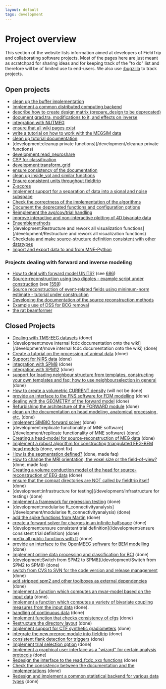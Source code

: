```yaml
---
layout: default
tags: development
---
```


# Project overview

This section of the website lists information aimed at developers of FieldTrip and collaborating software projects. Most of the pages here are just meant as scratchpad for sharing ideas and for keeping track of the "to do" list and therefore will be of limited use to end-users. We also use [:bugzilla](/bugzilla) to track projects.

## Open projects

*  [clean up the buffer implementation](/development/buffer_v3)
*  [Implement a common distributed computing backend](/development/distributed)
*  [describe how to create design matrix (prepare_design to be deprecated)](/development/design)
*  [document grad.tra, modifications to it, and effects on inverse](/development/tra)
*  [integration with NUTMEG](/development/nutmeg)
*  [ensure that all wiki pages exist](/development/orphans)
*  [write a tutorial on how to work with the MEGSIM data](/development/megsim)
*  [clean up tutorial documentation](/development/tutorial_documentation) 
*  [development:cleanup private functions](/development/cleanup private functions)
*  [development:read_neuroshare](/development/read_neuroshare) 
*  [CSP for classification](/development/csp) 
*  [development:transform_grid](/development/transform_grid) 
*  [ ensure consistency of the documentation](/development/documentation)
*  [clean up inside_vol and similar functions](/development/inside_vol)
*  [Ensure consistent units throughout fieldtrip](/development/units)
*  [Z-scores](/development/zscores)
*  [Implement support for a separation of data into a signal and noise subspace](/development/subspace)
*  [Check the correctness of the implementation of the algorithms](/development/correctness)
*  [ Document the deprecated functions and configuration options](/development/deprecated)
*  [Reimplement the avg/cov/trial handling](/development/timelockanalysis)
*  [improve interactive and non-interactive plotting of 4D bivariate data](/development/visualization)  
*  [Ensemblemethods](/development/ensemblemethods)
*  [development:Restructure and rework all visualization functions](/development/Restructure and rework all visualization functions)
*  [Checkdata and make source-structure definition consistent with other datatypes](/development/checkdata)
*  [Import and export data to and from MNE-Python](/development/integrate_with_mne)

### Projects dealing with forward and inverse modeling
*  [How to deal with forward model UNITS?](/development/fwdunits) (see [686](http://bugzilla.fieldtriptoolbox.org/show_bug.cgi?id=686))
*  [Source-reconstruction using two dipoles - example script under construction](/development/symmetric_dipoles) (see [1559](http://bugzilla.fieldtriptoolbox.org/show_bug.cgi?id=1559)) 
*  [Source reconstruction of event-related fields using minimum-norm estimate - tutorial under construction](/development/minimum_norm_estimate_new)
*  [Developing the documentation of the source reconstruction methods](/development/documentation_source) 
*  [Example use of DSS for BCG removal](/development/dss)
*  [the rat beamformer](/development/rat)
 
## Closed Projects
*  [Dealing with TMS-EEG datasets](/development/eeg_tms) (done)
*  [development:move internal fcdc documentation onto the wiki](/development/move internal fcdc documentation onto the wiki) (done)
*  [Create a tutorial on the processing of animal data](/development/animal) (done)
*  [Support for NIRS data](/development/nirs) (done)
*  [integration with SPM8](/development/spm8) (done)
*  [integration with SPM12](/development/spm12) (done)
*  [support for loading neighbour structure from templates, constructing your own templates and faq: how to use neighbourselection in general](/development/neighbourtemplates) (done)
*  [How to create a volumetric CURRENT density](/development/curdens)  (will not be done)
*  [provide an interface to the FNS software for FDM modelling](/development/FNS) (done)
*  [dealing with the GEOMETRY of the forward model](/development/fwdarch2) (done)
*  [Refurbishing the architecture of the FORWARD module](/development/fwdarch) (done)
*  [clean up the documentation on head modeling, anatomical processing, etc.](/development/geometry_documentation) (done)  
*  [implement SIMBIO forward solver](/development/simbio_plan) (done)
*  [development:replicate functionality of MNE software](/development/replicate functionality of MNE software) (done)
*  [Creating a head-model for source-reconstruction of MEG data](/development/headmodel_tutorial) (done)
*  [Implement a robust algorithm for constructing triangulated EEG-BEM head models](/development/bemmodel) (done, wont fix)
*  [How is the segmentation defined?](/faq/how_is_the_segmentation_defined) (done, made faq)
*  [How to change the MRI orientation, the voxel size or the field-of-view?](/faq/how_change_mri_orientation_size_fov) (done, made faq)
*  [Creating a volume conduction model of the head for source-reconstruction of EEG data](/development/headmodel_tutorial_eeg) (done)
*  [ensure that the compat directories are NOT called by fieldtrip itself](/development/compat) (done)
*  [development:infrastructure for testing](/development/infrastructure for testing) (done)
*  [Implement a framework for regression testing](/development/testing) (done)
*  [development:modularise ft_connectivityanalysis](/development/modularise ft_connectivityanalysis) (done)
*  [add the spike functions from Martin](/development/spike) (done)
*  [create a forward solver for charges in an infinite halfspace](/development/halfspace) (done)
*  [development:ensure consistent trial definition](/development/ensure consistent trial definition) (done)
*  [prefix all public functions with ft](/development/prefix) (done)
*  [provide an interface to the OpenMEEG software for BEM modelling](/development/openmeeg) (done)
*  [Implement online data processing and classification for BCI](/development/bci) (done)
*  [development:Switch from SPM2 to SPM8](/development/Switch from SPM2 to SPM8) (done)
*  [switch from CVS to SVN for the code version and release management](/development/svn) (done)
*  [add stripped spm2 and other toolboxes as external dependencies](/development/external_dependencies) (done)
*  [Implement a function which computes an mvar-model based on the input data](/development/mvaranalysis) (done).
*  [Implement a function which computes a variety of bivariate coupling measures from the input data](/development/couplinganalysis) (done).
*  [handling of continuous data](/development/continuous) (done)
*  [Implement function that checks consistency of cfgs](/development/checkconfig) (done)
*  [Restructure the directory layout](/development/directorylayout) (done)
*  [Implement support for CTF synthetic gradiometers](/development/synthetic_grad) (done)
*  [integrate the new preproc module into fieldtrip](/development/merge_preproc) (done)
*  [consistent flank detection for triggers](/development/trigger) (done)
*  [Implement trial selection option](/development/trialselect) (done)
*  [Implement a graphical user interface as a "wizard" for certain analysis protocols](/development/wizard) (done)
*  [Redesign the interface to the read_fcdc_xxx functions](/development/read_fcdc_xxx) (done)
*  [Check the consistency between the documentation and the implementations](/development/consistency) (done)
*  [Redesign and implement a common statistical backend for various data types](/development/statistics) (done)
